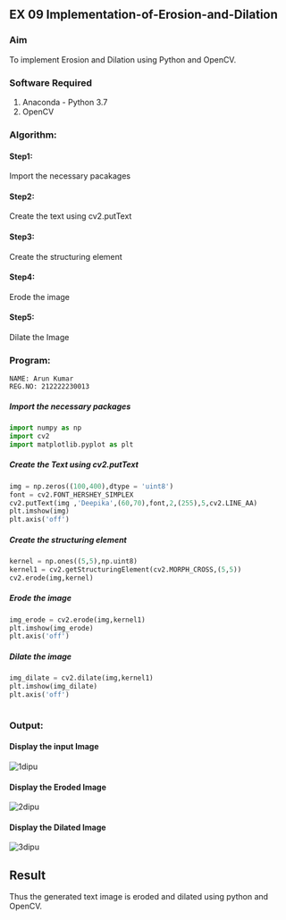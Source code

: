 ## EX 09 Implementation-of-Erosion-and-Dilation
### Aim
To implement Erosion and Dilation using Python and OpenCV.
### Software Required
1. Anaconda - Python 3.7
2. OpenCV
### Algorithm:
#### Step1:<br>
Import the necessary pacakages

#### Step2:<br>
Create the text using cv2.putText

#### Step3:<br>
Create the structuring element

#### Step4:<br>
Erode the image


#### Step5: <br>
Dilate the Image

 
### Program:
```
NAME: Arun Kumar
REG.NO: 212222230013
```

##### Import the necessary packages
``` Python
import numpy as np
import cv2
import matplotlib.pyplot as plt
```
##### Create the Text using cv2.putText
``` Python
img = np.zeros((100,400),dtype = 'uint8')
font = cv2.FONT_HERSHEY_SIMPLEX
cv2.putText(img ,'Deepika',(60,70),font,2,(255),5,cv2.LINE_AA)
plt.imshow(img)
plt.axis('off')
```
##### Create the structuring element
``` Python
kernel = np.ones((5,5),np.uint8)
kernel1 = cv2.getStructuringElement(cv2.MORPH_CROSS,(5,5))
cv2.erode(img,kernel)
```
##### Erode the image
``` Python
img_erode = cv2.erode(img,kernel1)
plt.imshow(img_erode)
plt.axis('off')

```
##### Dilate the image
``` Python
img_dilate = cv2.dilate(img,kernel1)
plt.imshow(img_dilate)
plt.axis('off')



```
### Output:
#### Display the input Image
![1dipu](https://github.com/deepikasrinivasans/erosion--dilation/assets/119393935/c9c02fa8-c7ff-4457-b075-67880acfa233)
#### Display the Eroded Image
![2dipu](https://github.com/deepikasrinivasans/erosion--dilation/assets/119393935/b5036700-a067-40d2-bd82-bfe4b3c503c3)
#### Display the Dilated Image
![3dipu](https://github.com/deepikasrinivasans/erosion--dilation/assets/119393935/9a91dfaa-76cf-400d-a8d7-ac67c41acf62)
## Result
Thus the generated text image is eroded and dilated using python and OpenCV.
